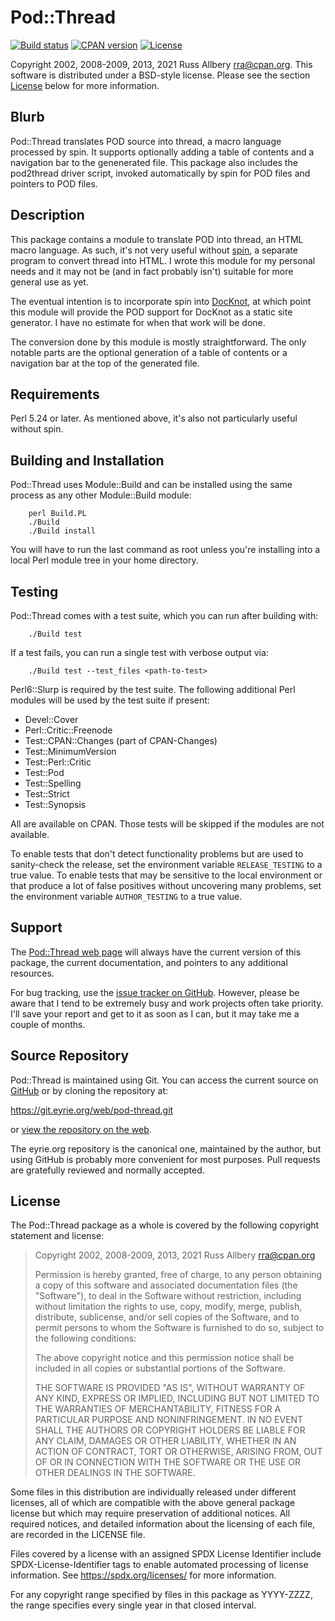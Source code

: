 # Pod::Thread

[![Build
status](https://github.com/rra/pod-thread/workflows/build/badge.svg)](https://github.com/rra/pod-thread/actions)
[![CPAN
version](https://img.shields.io/cpan/v/Pod-Thread)](https://metacpan.org/release/Pod-Thread)
[![License](https://img.shields.io/cpan/l/Pod-Thread)](https://github.com/rra/pod-thread/blob/master/LICENSE)

Copyright 2002, 2008-2009, 2013, 2021 Russ Allbery <rra@cpan.org>.  This
software is distributed under a BSD-style license.  Please see the section
[License](#license) below for more information.

## Blurb

Pod::Thread translates POD source into thread, a macro language processed
by spin.  It supports optionally adding a table of contents and a
navigation bar to the genenerated file.  This package also includes the
pod2thread driver script, invoked automatically by spin for POD files and
pointers to POD files.

## Description

This package contains a module to translate POD into thread, an HTML macro
language.  As such, it's not very useful without
[spin](https://www.eyrie.org/~eagle/software/web/), a separate program to
convert thread into HTML.  I wrote this module for my personal needs and
it may not be (and in fact probably isn't) suitable for more general use
as yet.

The eventual intention is to incorporate spin into
[DocKnot](https://www.eyrie.org/~eagle/software/docknot/), at which point
this module will provide the POD support for DocKnot as a static site
generator.  I have no estimate for when that work will be done.

The conversion done by this module is mostly straightforward.  The only
notable parts are the optional generation of a table of contents or a
navigation bar at the top of the generated file.

## Requirements

Perl 5.24 or later.  As mentioned above, it's also not particularly useful
without spin.

## Building and Installation

Pod::Thread uses Module::Build and can be installed using the same process
as any other Module::Build module:

```
    perl Build.PL
    ./Build
    ./Build install
```

You will have to run the last command as root unless you're installing
into a local Perl module tree in your home directory.

## Testing

Pod::Thread comes with a test suite, which you can run after building
with:

```
    ./Build test
```

If a test fails, you can run a single test with verbose output via:

```
    ./Build test --test_files <path-to-test>
```

Perl6::Slurp is required by the test suite.  The following additional Perl
modules will be used by the test suite if present:

* Devel::Cover
* Perl::Critic::Freenode
* Test::CPAN::Changes (part of CPAN-Changes)
* Test::MinimumVersion
* Test::Perl::Critic
* Test::Pod
* Test::Spelling
* Test::Strict
* Test::Synopsis

All are available on CPAN.  Those tests will be skipped if the modules are
not available.

To enable tests that don't detect functionality problems but are used to
sanity-check the release, set the environment variable `RELEASE_TESTING`
to a true value.  To enable tests that may be sensitive to the local
environment or that produce a lot of false positives without uncovering
many problems, set the environment variable `AUTHOR_TESTING` to a true
value.

## Support

The [Pod::Thread web
page](https://www.eyrie.org/~eagle/software/pod-thread/) will always have
the current version of this package, the current documentation, and
pointers to any additional resources.

For bug tracking, use the [issue tracker on
GitHub](https://github.com/rra/pod-thread/issues).  However, please be
aware that I tend to be extremely busy and work projects often take
priority.  I'll save your report and get to it as soon as I can, but it
may take me a couple of months.

## Source Repository

Pod::Thread is maintained using Git.  You can access the current source on
[GitHub](https://github.com/rra/pod-thread) or by cloning the repository
at:

https://git.eyrie.org/web/pod-thread.git

or [view the repository on the
web](https://git.eyrie.org/?p=web/pod-thread.git).

The eyrie.org repository is the canonical one, maintained by the author,
but using GitHub is probably more convenient for most purposes.  Pull
requests are gratefully reviewed and normally accepted.

## License

The Pod::Thread package as a whole is covered by the following copyright
statement and license:

> Copyright 2002, 2008-2009, 2013, 2021
>     Russ Allbery <rra@cpan.org>
>
> Permission is hereby granted, free of charge, to any person obtaining a
> copy of this software and associated documentation files (the "Software"),
> to deal in the Software without restriction, including without limitation
> the rights to use, copy, modify, merge, publish, distribute, sublicense,
> and/or sell copies of the Software, and to permit persons to whom the
> Software is furnished to do so, subject to the following conditions:
>
> The above copyright notice and this permission notice shall be included in
> all copies or substantial portions of the Software.
>
> THE SOFTWARE IS PROVIDED "AS IS", WITHOUT WARRANTY OF ANY KIND, EXPRESS OR
> IMPLIED, INCLUDING BUT NOT LIMITED TO THE WARRANTIES OF MERCHANTABILITY,
> FITNESS FOR A PARTICULAR PURPOSE AND NONINFRINGEMENT.  IN NO EVENT SHALL
> THE AUTHORS OR COPYRIGHT HOLDERS BE LIABLE FOR ANY CLAIM, DAMAGES OR OTHER
> LIABILITY, WHETHER IN AN ACTION OF CONTRACT, TORT OR OTHERWISE, ARISING
> FROM, OUT OF OR IN CONNECTION WITH THE SOFTWARE OR THE USE OR OTHER
> DEALINGS IN THE SOFTWARE.

Some files in this distribution are individually released under different
licenses, all of which are compatible with the above general package
license but which may require preservation of additional notices.  All
required notices, and detailed information about the licensing of each
file, are recorded in the LICENSE file.

Files covered by a license with an assigned SPDX License Identifier
include SPDX-License-Identifier tags to enable automated processing of
license information.  See https://spdx.org/licenses/ for more information.

For any copyright range specified by files in this package as YYYY-ZZZZ,
the range specifies every single year in that closed interval.
